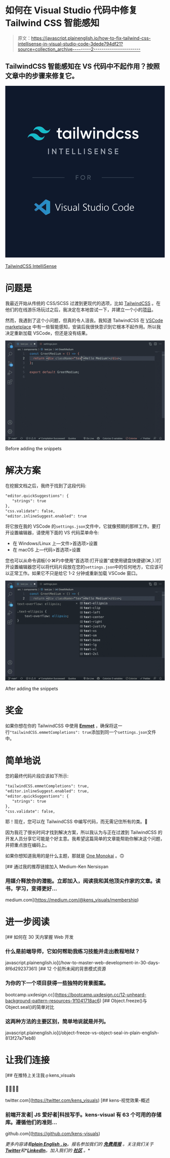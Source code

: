 # 如何在 Visual Studio 代码中修复 Tailwind CSS 智能感知

> 原文：<https://javascript.plainenglish.io/how-to-fix-tailwind-css-intellisense-in-visual-studio-code-3dede794df21?source=collection_archive---------2----------------------->

## TailwindCSS 智能感知在 VS 代码中不起作用？按照文章中的步骤来修复它。

![](img/3fd75f6437ed6cf327424b06bb22de6a.png)

[TailwindCSS IntelliSense](https://marketplace.visualstudio.com/items?itemName=bradlc.vscode-tailwindcss)

# 问题是

我最近开始从传统的 CSS/SCSS 过渡到更现代的选项，比如 [TailwindCSS](https://tailwindcss.com) 。在他们的在线游乐场玩过之后，我决定在本地尝试一下，并建立一个小的[项目](https://github.com/kens-visuals/interactive-rating-component)。

然而，我遇到了这个小问题，但真的令人沮丧。我知道 TailwindCSS 在 [VSCode marketplace](https://marketplace.visualstudio.com/items?itemName=bradlc.vscode-tailwindcss) 中有一些智能感知，安装后我很快意识到它根本不起作用。所以我决定重新加载 VSCode，但还是没有结果。

![](img/3f13f3c034677be5f4f91e8166a0477d.png)

Before adding the snippets

# 解决方案

在挖掘文档之后，我终于找到了这段代码:

```
"editor.quickSuggestions": {
   "strings": true
},
"css.validate": false,
"editor.inlineSuggest.enabled": true
```

将它放在我的 VSCode 的`settings.json`文件中，它就像预期的那样工作。要打开设置编辑器，请使用下面的 VS 代码菜单命令:

*   在 Windows/Linux 上—文件>首选项>设置
*   在 macOS 上—代码>首选项>设置

您也可以从命令调板(⇧⌘P)中使用“首选项:打开设置”或使用键盘快捷键(⌘,).)打开设置编辑器您可以将代码片段放在您的`settings.json`中的任何地方，它应该可以正常工作。如果它不只是给它 1-2 分钟或重新加载 VSCode 窗口。

![](img/82540f024fb4b9d1a6d7be2f73c0f281.png)

After adding the snippets

# 奖金

如果你想在你的 TailwindCSS 中使用 [**Emmet**](https://emmet.io) ，确保将这一行`"tailwindCSS.emmetCompletions": true`添加到同一个`settings.json`文件中。

# 简单地说

您的最终代码片段应该如下所示:

```
"tailwindCSS.emmetCompletions": true,
"editor.inlineSuggest.enabled": true,
"editor.quickSuggestions": {
   "strings": true
},
"css.validate": false,
```

耶！现在，您可以在 TailwindCSS 中编写代码，而无需记住所有的类。🎉

因为我花了很长时间才找到解决方案，所以我认为与正在过渡到 TailwindCSS 的开发人员分享它可能是个好主意。我希望这篇简单的文章能帮助你解决这个问题，并把重点放在编码上。

如果你想知道我用的是什么主题，那就是 [One Monokai](https://marketplace.visualstudio.com/items?itemName=azemoh.one-monokai) 。🙃

[](https://medium.com/@kens_visuals/membership) [## 通过我的推荐链接加入 Medium-Ken Nersisyan

### 用媒介释放你的潜能。立即加入，阅读我和其他顶尖作家的文章。读书，学习，变得更好…

medium.com](https://medium.com/@kens_visuals/membership) 

# 进一步阅读

[](/how-to-master-web-development-in-30-days-8f6d29237361) [## 如何在 30 天内掌握 Web 开发

### 什么是前端导师，它如何帮助我练习技能并走出教程地狱？

javascript.plainenglish.io](/how-to-master-web-development-in-30-days-8f6d29237361) [](https://bootcamp.uxdesign.cc/12-unheard-background-pattern-resources-1f1041718ac6) [## 12 个前所未闻的背景模式资源

### 为你的下一个项目获得一些独特的背景图案。

bootcamp.uxdesign.cc](https://bootcamp.uxdesign.cc/12-unheard-background-pattern-resources-1f1041718ac6) [](/object-freeze-vs-object-seal-in-plain-english-813f27a71eb8) [## Object.freeze()与 Object.seal()的简单对比

### 这两种方法的主要区别，简单地说就是并列。

javascript.plainenglish.io](/object-freeze-vs-object-seal-in-plain-english-813f27a71eb8) 

# 让我们连接

[](https://twitter.com/kens_visuals) [## 在推特上关注我﹫kens_visuals

### 👨🏻‍💻👾

twitter.com](https://twitter.com/kens_visuals) [](https://github.com/kens-visuals) [## kens-视觉效果-概述

### 前端开发者| JS 爱好者|科技写手。kens-visual 有 63 个可用的存储库。遵循他们的准则…

github.com](https://github.com/kens-visuals) 

*更多内容请看*[***plain English . io***](https://plainenglish.io/)*。报名参加我们的* [***免费周报***](http://newsletter.plainenglish.io/) *。关注我们关于*[***Twitter***](https://twitter.com/inPlainEngHQ)*和**[***LinkedIn***](https://www.linkedin.com/company/inplainenglish/)*。加入我们的* [***社区***](https://discord.gg/GtDtUAvyhW) *。**